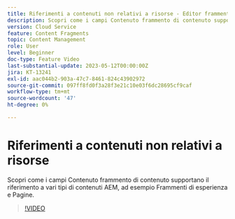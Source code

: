 ```yaml
---
title: Riferimenti a contenuti non relativi a risorse - Editor frammenti di contenuto
description: Scopri come i campi Contenuto frammento di contenuto supportano il riferimento a vari tipi di contenuti AEM, ad esempio Frammenti di esperienza e Pagine.
version: Cloud Service
feature: Content Fragments
topic: Content Management
role: User
level: Beginner
doc-type: Feature Video
last-substantial-update: 2023-05-12T00:00:00Z
jira: KT-13241
exl-id: aac044b2-903a-47c7-8461-824c43902972
source-git-commit: 097ff8fd0f3a28f3e21c10e03f6dc28695cf9caf
workflow-type: tm+mt
source-wordcount: '47'
ht-degree: 0%

---
```


# Riferimenti a contenuti non relativi a risorse

Scopri come i campi Contenuto frammento di contenuto supportano il riferimento a vari tipi di contenuti AEM, ad esempio Frammenti di esperienza e Pagine.

>[!VIDEO](https://video.tv.adobe.com/v/3419313/?learn=on)
